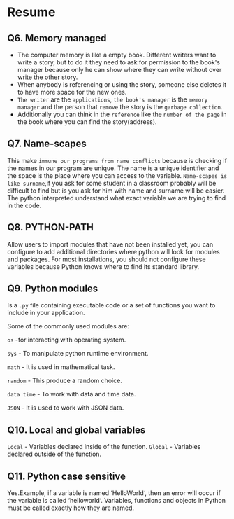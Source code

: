 # Resume

## Q6. Memory managed

* The computer memory is like a empty book. Different writers want to write a story, but to do it they need to ask for permission to the book's manager because only he can show where they can write without over write the other story.
* When anybody is referencing or using the story, someone else deletes it to have more space for the new ones.
* `The writer` are the `applications`, `the book's manager` is the `memory manager` and the person that `remove` the story is the `garbage collection`.
* Additionally you can think in the `reference` like the `number of the page` in the book where you can find the story(address).

## Q7. Name-scapes

This make `immune our programs from name conflicts` because is checking if the names in our program are unique. The name is a unique identifier and the space is the place where you can access to the variable.
`Name-scapes is like surname`,if you ask for some student in a classroom probably will be  difficult to find but is you ask for him with name and surname will be easier. The python interpreted understand what exact variable we are trying to find in the code.

## Q8. PYTHON-PATH

Allow users to import modules that have not been installed yet, you can configure to add additional directories where python will look for modules and packages. For most installations, you should not configure these variables because Python knows where to find its standard library.

## Q9. Python modules

Is a `.py` file containing executable code or a set of functions you want to include in your application.

Some of the commonly used modules are:

`os` -for interacting with operating system.

`sys` - To manipulate python runtime environment.

`math` - It is used in mathematical task.

`random` - This produce a random choice.

`data time` - To work with data and time data.

`JSON` - It is used to work with JSON data.

## Q10. Local and global variables

`Local` - Variables declared inside of the function.
`Global` - Variables declared outside of the function.

## Q11. Python case sensitive

Yes.Example, if a variable is named ‘HelloWorld‘, then an error will occur if the variable is called ‘helloworld‘. Variables, functions and objects in Python must be called exactly how they are named.
